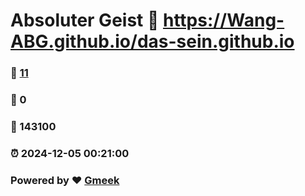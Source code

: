 # Absoluter Geist :link: https://Wang-ABG.github.io/das-sein.github.io 
### :page_facing_up: [11](https://Wang-ABG.github.io/das-sein.github.io/tag.html) 
### :speech_balloon: 0 
### :hibiscus: 143100 
### :alarm_clock: 2024-12-05 00:21:00 
### Powered by :heart: [Gmeek](https://github.com/Meekdai/Gmeek)
